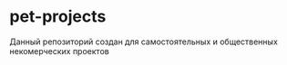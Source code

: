 # pet-projects

Данный репозиторий создан для самостоятельных и общественных некомерческих проектов
